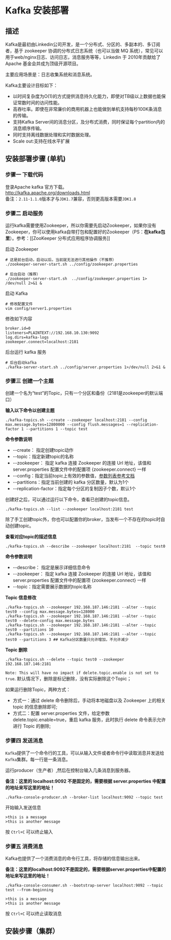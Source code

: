 # Kafka 安装部署
## 描述
Kafka是最初由Linkedin公司开发，是一个分布式、分区的、多副本的、多订阅者，基于 zookeeper 协调的分布式日志系统（也可以当做 MQ 系统），常见可以用于web/nginx日志、访问日志，消息服务等等，Linkedin 于 2010年贡献给了Apache 基金会并成为顶级开源项目。

主要应用场景是：日志收集系统和消息系统。

Kafka主要设计目标如下：

-   以时间复杂度为O(1)的方式提供消息持久化能力，即使对TB级以上数据也能保证常数时间的访问性能。
-   高吞吐率。即使在非常廉价的商用机器上也能做到单机支持每秒100K条消息的传输。
-   支持Kafka Server间的消息分区，及分布式消费，同时保证每个partition内的消息顺序传输。
-   同时支持离线数据处理和实时数据处理。
-   Scale out:支持在线水平扩展
## 安装部署步骤 (单机)

### 步骤一 下载代码
登录Apache kafka 官方下载。  
http://kafka.apache.org/downloads.html  
备注：`2.11-1.1.0`版本才与`JDK1.7`兼容，否则更高版本需要`JDK1.8`

### 步骤二 启动服务
运行kafka需要使用Zookeeper，所以你需要先启动Zookeeper，如果你没有Zookeeper，你可以使用kafka自带打包和配置好的Zookeeper（PS：**在kafka包里**）。参考：[[ZooKeeper 分布式应用程序协调服务]]

启动 Zookeeper
~~~Shell 
# 这是前台启动，启动以后，当前就无法进行其他操作（不推荐）
./zookeeper-server-start.sh ../config/zookeeper.properties

# 后台启动（推荐）
./zookeeper-server-start.sh  ../config/zookeeper.properties 1> /dev/null 2>&1 &
~~~

启动 Kafka
~~~Shell
# 修改配置文件
vim config/server1.properties
~~~

修改如下内容
~~~text
broker.id=0
listeners=PLAINTEXT://192.168.10.130:9092
log.dirs=kafka-logs
zookeeper.connect=localhost:2181
~~~

后台运行 kafka 服务
~~~shell
# 后台启动kafka
./kafka-server-start.sh ../config/server.properties 1>/dev/null 2>&1 &
~~~

### 步骤三 创建一个主题
创建一个名为“test”的Topic，只有一个分区和备份（2181是zookeeper的默认端口）

**输入以下命令以创建主题**
~~~shell
./kafka-topics.sh --create --zookeeper localhost:2181 --config max.message.bytes=12800000 --config flush.messages=1 --replication-factor 1 --partitions 1 --topic test
~~~

**命令参数说明**

+ --create： 指定创建topic动作
+ --topic：指定新建topic的名称
+ --zookeeper： 指定 kafka 连接 Zookeeper 的连接 Url 地址，该值和 server.properties 配置文件中的配置项 {zookeeper.connect} 一样
+ --config：指定当前topic上有效的参数值，[参数列表参考文档](http://kafka.apache.org/082/documentation.html#brokerconfigs)
+ --partitions：指定当前创建的 kafka 分区数量，默认为1个
+ --replication-factor：指定每个分区的复制因子个数，默认1个

创建好之后，可以通过运行以下命令，查看已创建的topic信息。
~~~Shell
./kafka-topics.sh --list --zookeeper localhost:2181 test
~~~
除了手工创建topic外，你也可以配置你的broker，当发布一个不存在的topic时自动创建topic。

**查看对应topic的描述信息**
~~~Shell
./kafka-topics.sh --describe --zookeeper localhost:2181  --topic test0
~~~

**命令参数说明**

+ --describe： 指定是展示详细信息命令
+ --zookeeper： 指定 kafka 连接 Zookeeper 的连接 Url 地址，该值和 server.properties 配置文件中的配置项 {zookeeper.connect} 一样
+ --topic：指定需要展示数据的topic名称

**Topic 信息修改**
~~~Shell
./kafka-topics.sh --zookeeper 192.168.187.146:2181 --alter --topic test0 --config max.message.bytes=128000
./kafka-topics.sh --zookeeper 192.168.187.146:2181 --alter --topic test0 --delete-config max.message.bytes
./kafka-topics.sh --zookeeper 192.168.187.146:2181 --alter --topic test0 --partitions 10 
./kafka-topics.sh --zookeeper 192.168.187.146:2181 --alter --topic test0 --partitions 3 ## Kafka分区数量只允许增加，不允许减少
~~~

**Topic 删除**
~~~Shell
./kafka-topics.sh --delete --topic test0 --zookeeper 192.168.187.146:2181
~~~


`Note: This will have no impact if delete.topic.enable is not set to true`.
默认情况下，删除是标记删除，没有实际删除这个Topic；

如果运行删除Topic，两种方式：  
+ 方式一：通过 delete 命令删除后，手动将本地磁盘以及 Zookeeper 上的相关 topic 的信息删除即可;
+ 方式二：配置 server.properties 文件，给定参数 delete.topic.enable=true，重启 kafka 服务，此时执行 delete 命令表示允许进行 Topic 的删除;

### 步骤四 发送消息

`Kafka`提供了一个命令行的工具，可以从输入文件或者命令行中读取消息并发送给`Kafka`集群。每一行是一条消息。

运行producer（生产者）,然后在控制台输入几条消息到服务器。

**备注：这里的 localhost:9092 不是固定的，需要根据 server.properties 中配置的地址来写这里的地址！**


~~~shell
./kafka-console-producer.sh --broker-list localhost:9092 --topic test
~~~

开始输入发送信息
~~~text
>this is a message
>this is another message
~~~
按 `Ctrl+C` 可以终止输入

### 步骤五 消费消息

Kafka也提供了一个消费消息的命令行工具，将存储的信息输出出来。

**备注：这里的localhost:9092不是固定的，需要根据server.properties中配置的地址来写这里的地址！**

~~~Shell
./kafka-console-consumer.sh --bootstrap-server localhost:9092 --topic test --from-beginning
~~~

~~~text
>this is a message
>this is another message
~~~
按 `Ctrl+C` 可以终止读取消息

## 安装步骤（集群）
